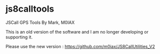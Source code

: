 # js8calltools

JSCall GPS Tools
By Mark, M0IAX

This is an old version of the software and I am no longer developing or supporting it.

Please use the new version : https://github.com/m0iax/JS8CallUtilities_V2


